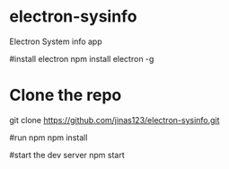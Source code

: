 # electron-sysinfo
Electron System info app

#install electron
npm install electron -g

# Clone the repo
git clone https://github.com/jinas123/electron-sysinfo.git

#run npm
npm install

#start the dev server
npm start
